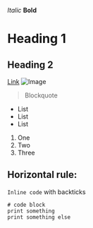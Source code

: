 *Italic*
**Bold**
# Heading 1
## Heading 2
[Link](https://www.google.com)
![Image](https://upload.wikimedia.org/wikipedia/commons/thumb/2/2f/Google_2015_logo.svg/800px-Google_2015_logo.svg.png)
>Blockquote
* List
* List
* List
1. One
2. Two
3. Three
   
Horizontal rule:
---
`Inline code` with backticks
```
# code block
print something
print something else
```

